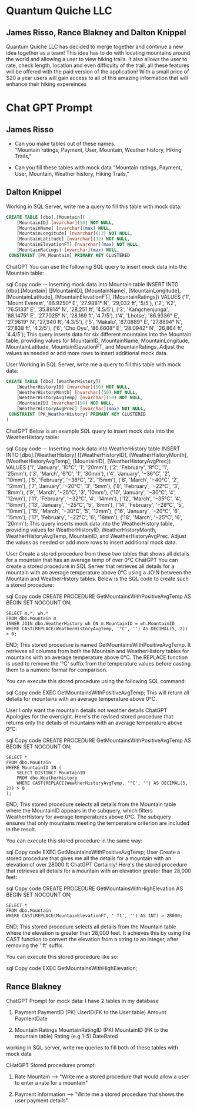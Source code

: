 # Quantum Quiche LLC

## James Risso, Rance Blakney and Dalton Knippel

Quantum Quiche LLC has decided to merge together and continue a new idea together as a team! This idea has to do with locating mountains around the world and allowing a user to view hiking trails. It also allows the user to rate, check length, location and even difficulty of the trail, all these features will be offered with the paid version of the application! With a small price of $20 a year users will gain access to all of this amazing information that will enhance their hiking expereinces
 


# Chat GPT Prompt 

## James Risso

* Can you make tables out of these names.    
 "Mountain ratings,
 Payment, 
 User, 
 Mountain, 
 Weather history, 
 Hiking Trails,"

* Can you fill these tables with mock data
  "Mountain ratings,
  Payment, 
  User, 
  Mountain, 
  Weather history, 
  Hiking Trails,"

## Dalton Knippel

Working in SQL Server, write me a query to fill this table with mock data:

```sql
CREATE TABLE [dbo].[Mountain](
	[MountainID] [nvarchar](50) NOT NULL,
	[MountainName] [nvarchar](max) NULL,
	[MountainLongitude] [nvarchar](13) NOT NULL,
	[MountainLatitude] [nvarchar](12) NOT NULL,
	[MountainElevationFT] [nvarchar](max) NOT NULL,
	[MountainRatings] [nvarchar](max) NULL,
 CONSTRAINT [PK_Mountain] PRIMARY KEY CLUSTERED
```

ChatGPT
You can use the following SQL query to insert mock data into the Mountain table:

sql
Copy code
-- Inserting mock data into Mountain table
INSERT INTO [dbo].[Mountain] ([MountainID], [MountainName], [MountainLongitude], [MountainLatitude], [MountainElevationFT], [MountainRatings])
VALUES 
('1', 'Mount Everest', '86.9250° E', '27.9881° N', '29,032 ft', '5/5'),
('2', 'K2', '76.5133° E', '35.8814° N', '28,251 ft', '4.5/5'),
('3', 'Kangchenjunga', '88.1475° E', '27.7025° N', '28,169 ft', '4.7/5'),
('4', 'Lhotse', '86.9336° E', '27.9619° N', '27,940 ft', '4.3/5'),
('5', 'Makalu', '87.0889° E', '27.8894° N', '27,838 ft', '4.2/5'),
('6', 'Cho Oyu', '86.6608° E', '28.0942° N', '26,864 ft', '4.4/5');
This query inserts data for six different mountains into the Mountain table, providing values for MountainID, MountainName, MountainLongitude, MountainLatitude, MountainElevationFT, and MountainRatings. Adjust the values as needed or add more rows to insert additional mock data.

User
Working in SQL Server, write me a query to fill this table with mock data:

```sql
CREATE TABLE [dbo].[WeatherHistory](
	[WeatherHistoryID] [nvarchar](50) NOT NULL,
	[WeatherHistoryMonth] [nvarchar](50) NOT NULL,
	[WeatherHistoryAvgTemp] [nvarchar](50) NOT NULL,
	[MountainID] [nvarchar](50) NOT NULL,
	[WeatherHistoryAvgPrec] [nvarchar](max) NOT NULL,
 CONSTRAINT [PK_WeatherHistory] PRIMARY KEY CLUSTERED 
(
```
ChatGPT
Below is an example SQL query to insert mock data into the WeatherHistory table:

sql
Copy code
-- Inserting mock data into WeatherHistory table
INSERT INTO [dbo].[WeatherHistory] ([WeatherHistoryID], [WeatherHistoryMonth], [WeatherHistoryAvgTemp], [MountainID], [WeatherHistoryAvgPrec])
VALUES 
('1', 'January', '10°C', '1', '20mm'),
('2', 'February', '8°C', '1', '25mm'),
('3', 'March', '6°C', '1', '30mm'),
('4', 'January', '−36°C', '2', '10mm'),
('5', 'February', '−38°C', '2', '15mm'),
('6', 'March', '−40°C', '2', '12mm'),
('7', 'January', '−20°C', '3', '5mm'),
('8', 'February', '−22°C', '3', '8mm'),
('9', 'March', '−25°C', '3', '10mm'),
('10', 'January', '−30°C', '4', '12mm'),
('11', 'February', '−32°C', '4', '14mm'),
('12', 'March', '−35°C', '4', '18mm'),
('13', 'January', '−25°C', '5', '8mm'),
('14', 'February', '−28°C', '5', '10mm'),
('15', 'March', '−30°C', '5', '12mm'),
('16', 'January', '−20°C', '6', '15mm'),
('17', 'February', '−22°C', '6', '18mm'),
('18', 'March', '−25°C', '6', '20mm');
This query inserts mock data into the WeatherHistory table, providing values for WeatherHistoryID, WeatherHistoryMonth, WeatherHistoryAvgTemp, MountainID, and WeatherHistoryAvgPrec. Adjust the values as needed or add more rows to insert additional mock data.

User
Create a stored procedure from these two tables that shows all details for a mountain that has an average temp of over 0°C
ChatGPT
You can create a stored procedure in SQL Server that retrieves all details for a mountain with an average temperature above 0°C using a JOIN between the Mountain and WeatherHistory tables. Below is the SQL code to create such a stored procedure:

sql
Copy code
CREATE PROCEDURE GetMountainsWithPositiveAvgTemp
AS
BEGIN
    SET NOCOUNT ON;

    SELECT m.*, wh.*
    FROM dbo.Mountain m
    INNER JOIN dbo.WeatherHistory wh ON m.MountainID = wh.MountainID
    WHERE CAST(REPLACE(WeatherHistoryAvgTemp, '°C', '') AS DECIMAL(5, 2)) > 0;
END;
This stored procedure is named GetMountainsWithPositiveAvgTemp. It retrieves all columns from both the Mountain and WeatherHistory tables for mountains with an average temperature above 0°C. The REPLACE function is used to remove the '°C' suffix from the temperature values before casting them to a numeric format for comparison.

You can execute this stored procedure using the following SQL command:

sql
Copy code
EXEC GetMountainsWithPositiveAvgTemp;
This will return all details for mountains with an average temperature above 0°C.

User
I only want the mountain details not weather details 
ChatGPT
Apologies for the oversight. Here's the revised stored procedure that returns only the details of mountains with an average temperature above 0°C:

sql
Copy code
CREATE PROCEDURE GetMountainsWithPositiveAvgTemp
AS
BEGIN
    SET NOCOUNT ON;

    SELECT *
    FROM dbo.Mountain
    WHERE MountainID IN (
        SELECT DISTINCT MountainID
        FROM dbo.WeatherHistory
        WHERE CAST(REPLACE(WeatherHistoryAvgTemp, '°C', '') AS DECIMAL(5, 2)) > 0
    );
END;
This stored procedure selects all details from the Mountain table where the MountainID appears in the subquery, which filters WeatherHistory for average temperatures above 0°C. The subquery ensures that only mountains meeting the temperature criterion are included in the result.

You can execute this stored procedure in the same way:

sql
Copy code
EXEC GetMountainsWithPositiveAvgTemp;
User
Create a stored procedure that gives me all the details for a mountain with an elevation of over 28000 ft
ChatGPT
Certainly! Here's the stored procedure that retrieves all details for a mountain with an elevation greater than 28,000 feet:

sql
Copy code
CREATE PROCEDURE GetMountainsWithHighElevation
AS
BEGIN
    SET NOCOUNT ON;

    SELECT *
    FROM dbo.Mountain
    WHERE CAST(REPLACE(MountainElevationFT, ' ft', '') AS INT) > 28000;
END;
This stored procedure selects all details from the Mountain table where the elevation is greater than 28,000 feet. It achieves this by using the CAST function to convert the elevation from a string to an integer, after removing the ' ft' suffix.

You can execute this stored procedure like so:

sql
Copy code
EXEC GetMountainsWithHighElevation;


## Rance Blakney 

ChatGPT Prompt for mock data: 
I have 2 tables in my database 

1. Payment 
PaymentID (PK)
UserID(FK to the User table)
Amount 
PaymentDate


2. Mountain Ratings 
MountainRatingID (PK)
MountainID (FK to the mountain table)
Rating (e.g 1-5)
DateRated

working in SQL server, 
write me queries to fill both of these tables with mock data 


CHatGPT Stored procedures prompt:
1. Rate Mountain -->
"Write me a stored procedure that would allow a user to enter a rate for a mountain"

2. Payment information -->
"Write me a stored procedure that shows the user payment details" 






